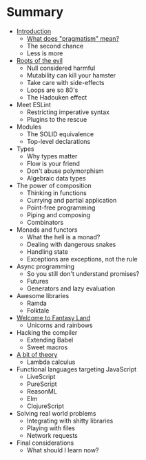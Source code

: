 # Summary

* [Introduction](README.md)
  * [What does "pragmatism" mean?](what-does-pragmatism-mean.md)
  * The second chance
  * Less is more
* [Roots of the evil](roots-of-the-evil.md)
  * Null considered harmful
  * Mutability can kill your hamster
  * Take care with side-effects
  * Loops are so 80's
  * The Hadouken effect
* Meet ESLint
  * Restricting imperative syntax
  * Plugins to the rescue
* Modules
  * The SOLID equivalence
  * Top-level declarations
* Types
  * Why types matter
  * Flow is your friend
  * Don't abuse polymorphism
  * Algebraic data types
* The power of composition
  * Thinking in functions
  * Currying and partial application
  * Point-free programming
  * Piping and composing
  * Combinators
* Monads and functors
  * What the hell is a monad?
  * Dealing with dangerous snakes
  * Handling state
  * Exceptions are exceptions, not the rule
* Async programming
  * So you still don't understand promises?
  * Futures
  * Generators and lazy evaluation
* Awesome libraries
  * Ramda
  * Folktale
* [Welcome to Fantasy Land](fantasy-land.md)
  * Unicorns and rainbows
* Hacking the compiler
  * Extending Babel
  * Sweet macros
* [A bit of theory](a-bit-of-theory.md)
  * Lambda calculus
* Functional languages targeting JavaScript
  * LiveScript
  * PureScript
  * ReasonML
  * Elm
  * ClojureScript
* Solving real world problems
  * Integrating with shitty libraries
  * Playing with files
  * Network requests
* Final considerations
  * What should I learn now?
